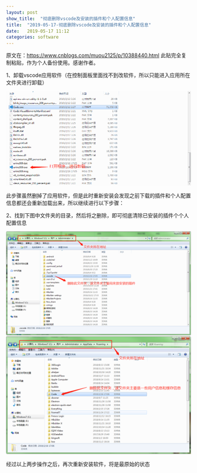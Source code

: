 ```yaml
---
layout: post
show_title:  "彻底删除vscode及安装的插件和个人配置信息"
title:  "2019-05-17-彻底删除vscode及安装的插件和个人配置信息"
date:   2019-05-17 11:12
categories: software
---
```


原文在：https://www.cnblogs.com/muou2125/p/10388440.html
此贴完全复制粘贴，作为个人备份使用。感谢作者。

1、卸载vscode应用软件（在控制面板里面找不到改软件，所以只能进入应用所在文件夹进行卸载）
<!--more-->
![1](/images/Posts/201905171.png)

此步骤虽然删掉了应用软件，但是此时重新安装会发现之前下载的插件和个人配置信息都还会重新加载出来，所以继续进行以下步骤：

2、找到下图中文件夹的目录，然后将之删除，即可彻底清除已安装的插件个个人配置信息

![](/images/Posts/201905172.png)
![](/images/Posts/201905173.png)

经过以上两步操作之后，再次重新安装软件，将是最原始的状态
